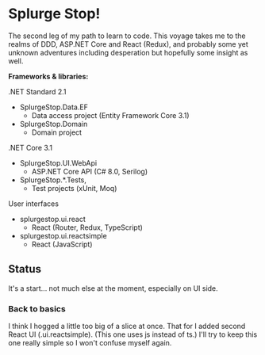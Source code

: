 # Splurge Stop!

The second leg of my path to learn to code. 
This voyage takes me to the realms of DDD, ASP.NET Core and React (Redux),
and probably some yet unknown adventures including desperation 
but hopefully some insight as well.

**Frameworks & libraries:**

.NET Standard 2.1
- SplurgeStop.Data.EF
  - Data access project (Entity Framework Core 3.1)
- SplurgeStop.Domain
  - Domain project

.NET Core 3.1
- SplurgeStop.UI.WebApi
  - ASP.NET Core API (C# 8.0, Serilog)
- SplurgeStop.*.Tests, 
  - Test projects (xUnit, Moq)

User interfaces
- splurgestop.ui.react
  - React (Router, Redux, TypeScript)
- splurgestop.ui.reactsimple
  - React (JavaScript)

## Status

It's a start... not much else at the moment, especially on UI side.

### Back to basics
I think I hogged a little too big of a slice at once.
That for I added second React UI (.ui.reactsimple). 
(This one uses js instead of ts.) 
I'll try to keep this one really simple so I won't confuse myself again.